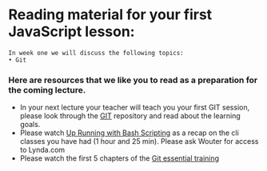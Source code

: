 # Reading material for your first JavaScript lesson:

```
In week one we will discuss the following topics:
• Git
```

### Here are resources that we like you to read as a preparation for the coming lecture. 

- In your next lecture your teacher will teach you your first GIT session, please look through the [GIT](https://github.com/HackYourFuture/Git) repository and read about the learning goals.
- Please watch [Up Running with Bash Scripting](https://www.lynda.com/Bash-tutorials/Up-Running-Bash-Scripting/142989-2.html)
as a recap on the cli classes you have had (1 hour and 25 min). Please ask Wouter for access to Lynda.com
- Please watch the first 5 chapters of the [Git essential training](https://www.lynda.com/Git-tutorials/Git-Essential-Training/100222-2.html)
